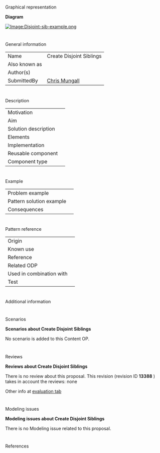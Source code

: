 # 

 Graphical representation



__Diagram__ 





[![Image:Disjoint-sib-example.png](../images/7/7e/Disjoint-sib-example.png)](../Image/Disjoint-sib-example.png "Image:Disjoint-sib-example.png")





# 

 General information




|  |  |
| --- | --- |
|  Name  |  Create Disjoint Siblings  |
|  Also known as  |  |
|  Author(s)  |  |
|  SubmittedBy  | [Chris Mungall](http://ontologydesignpatterns.org/wiki/index.php?title=User:Chris_Mungall&action=edit&redlink=1 "User:Chris Mungall (not yet written)")  |



  





# 

 Description




|  |  |
| --- | --- |
|  Motivation  |  |
|  Aim  |  |
|  Solution description  |  |
|  Elements  |  |
|  Implementation  |  |
|  Reusable component  |  |
|  Component type  |  |



  





# 

 Example




|  |  |
| --- | --- |
|  Problem example  |  |
|  Pattern solution example  |  |
|  Consequences  |  |



  





# 

 Pattern reference




|  |  |
| --- | --- |
|  Origin  |  |
|  Known use  |  |
|  Reference  |  |
|  Related ODP  |  |
|  Used in combination with  |  |
|  Test  |  |



# 

 Additional information



# 

 Scenarios




__Scenarios about Create Disjoint Siblings__ 


 No scenario is added to this Content OP.
 




# 

 Reviews




__Reviews about Create Disjoint Siblings__ 


 There is no review about this proposal.
This revision (revision ID
 __13388__ 
 ) takes in account the reviews: none
 



 Other info at
 [evaluation tab](http://ontologydesignpatterns.org/wiki/index.php?title=Submissions:Create_Disjoint_Siblings&action=evaluation "http://ontologydesignpatterns.org/wiki/index.php?title=Submissions:Create_Disjoint_Siblings&action=evaluation") 





  





# 

 Modeling issues




__Modeling issues about Create Disjoint Siblings__ 


 There is no Modeling issue related to this proposal.
 




  





# 

 References